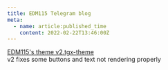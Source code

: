 ```yaml
---
title: EDM115 Telegram blog
meta:
  - name: article:published_time
    content: 2022-02-22T13:46:00Z
---
```


[EDM115's theme v2.tgx-theme](/docs/blog/2022/EDM115-theme-v2.tgx-theme)  
v2 fixes some buttons and text not rendering properly

